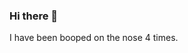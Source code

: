 ### Hi there 👋



I have been booped on the nose <!-- boop-counter -->4<!-- /boop-counter --> times. 
